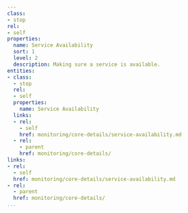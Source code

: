 ```yaml
---
class:
- stop
rel:
- self
properties:
  name: Service Availability
  sort: 1
  level: 2
  description: Making sure a service is available.
entities:
- class:
  - stop
  rel:
  - self
  properties:
    name: Service Availability
  links:
  - rel:
    - self
    href: monitoring/core-details/service-availability.md
  - rel:
    - parent
    href: monitoring/core-details/
links:
- rel:
  - self
  href: monitoring/core-details/service-availability.md
- rel:
  - parent
  href: monitoring/core-details/
...
```

